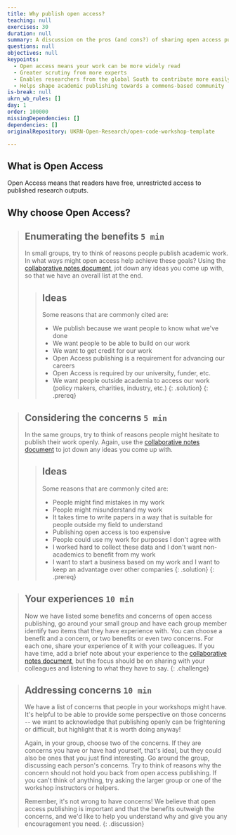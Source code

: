 ```yaml
---
title: Why publish open access?
teaching: null
exercises: 30
duration: null
summary: A discussion on the pros (and cons?) of sharing open access publishing.
questions: null
objectives: null
keypoints:
  - Open access means your work can be more widely read
  - Greater scrutiny from more experts
  - Enables researchers from the global South to contribute more easily
  - Helps shape academic publishing towards a commons-based community
is-break: null
ukrn_wb_rules: []
day: 1
order: 100000
missingDependencies: []
dependencies: []
originalRepository: UKRN-Open-Research/open-code-workshop-template

---
```

## What is Open Access
Open Access means that readers have free, unrestricted access to published research outputs.

## Why choose Open Access?

> ## Enumerating the benefits `5 min`
> In small groups, try to think of reasons people publish academic work.
> In what ways might open access help achieve these goals?
> Using the <a href="{{ site.collaborative_notes }}" target="_blank">collaborative notes document</a>,
> jot down any ideas you come up with, so that we have an overall list at the end.
> > ## Ideas
> > Some reasons that are commonly cited are:
> > - We publish because we want people to know what we've done
> > - We want people to be able to build on our work
> > - We want to get credit for our work
> > - Open Access publishing is a requirement for advancing our careers
> > - Open Access is required by our university, funder, etc.
> > - We want people outside academia to access our work (policy makers, charities, industry, etc.)
> {: .solution}
{: .prereq}

> ## Considering the concerns `5 min`
> In the same groups, try to think of reasons people might hesitate to publish their work openly.
> Again, use the <a href="{{ site.collaborative_notes }}" target="_blank">collaborative notes document</a>
> to jot down any ideas you come up with.
> > ## Ideas
> > Some reasons that are commonly cited are:
> > - People might find mistakes in my work
> > - People might misunderstand my work
> > - It takes time to write papers in a way that is suitable for people outside my field to understand
> > - Publishing open access is too expensive
> > - People could use my work for purposes I don't agree with
> > - I worked hard to collect these data and I don't want non-academics to benefit from my work
> > - I want to start a business based on my work and I want to keep an advantage over other companies
> {: .solution}
{: .prereq}

> ## Your experiences `10 min`
> Now we have listed some benefits and concerns of open access publishing,
> go around your small group and have
> each group member identify two items that they have experience with.
> You can choose a benefit and a concern, or two benefits or even two concerns.
> For each one, share your experience of it with your colleagues.
> If you have time, add a brief note about your experience to the
> <a href="{{ site.collaborative_notes }}" target="_blank">collaborative notes document</a>,
> but the focus should be on sharing with your colleagues and listening to what they have to say.
{: .challenge}

> ## Addressing concerns `10 min`
> We have a list of concerns that people in your workshops might have.
> It's helpful to be able to provide some perspective on those concerns --
> we want to acknowledge that publishing openly can be frightening or difficult,
> but highlight that it is worth doing anyway!
>
> Again, in your group, choose two of the concerns. If they are concerns you have
> or have had yourself, that's ideal, but they could also be ones that you just
> find interesting.
> Go around the group, discussing each person's concerns.
> Try to think of reasons why the concern should not hold you back from
> open access publishing.
> If you can't think of anything, try asking the larger group or one of the
> workshop instructors or helpers.
>
> Remember, it's not wrong to have concerns! We believe that open access publishing
> is important and that the benefits outweigh the concerns, and we'd like to help
> you understand why and give you any encouragement you need.
{: .discussion}
